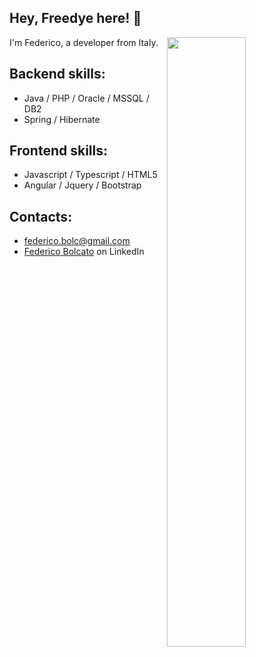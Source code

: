 ## Hey, Freedye here! :wave:

[<img align="right" width="50%" src="https://github-readme-stats.vercel.app/api?username=freedye&theme=dark&show_icons=true">](https://metrics.lecoq.io/freedye?template=classic)

I'm Federico, a developer from Italy.

## Backend skills:

-   Java / PHP / Oracle / MSSQL / DB2
-   Spring / Hibernate

## Frontend skills:

-   Javascript / Typescript / HTML5 
-   Angular / Jquery / Bootstrap

## Contacts:

-   [federico.bolc@gmail.com](mailto:federico.bolc@gmail.com)
-   [Federico Bolcato](https://www.linkedin.com/in/federico-bolcato-a3304110b/) on LinkedIn